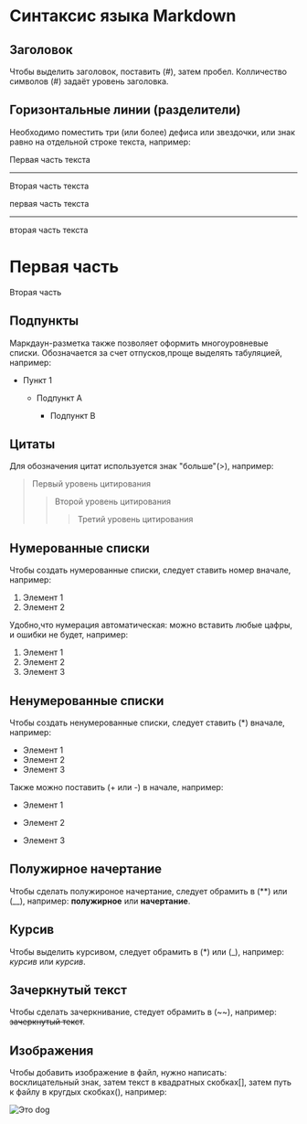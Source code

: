 # **Синтаксис языка Markdown**

## Заголовок

Чтобы выделить заголовок, поставить (#), затем пробел. Колличество символов (#) задаёт уровень заголовка.

## Горизонтальные линии (разделители)

Необходимо поместить три (или более) дефиса или звездочки, или знак равно на отдельной строке текста, например:

Первая часть текста
- - - -
Вторая часть текста

первая часть текста
***
вторая часть текста

Первая часть
===
Вторая часть

## Подпункты

Маркдаун-разметка также позволяет оформить многоуровневые списки. Обозначается за счет отпусков,проще выделять табуляцией, например:

+ Пункт 1

    - Подпункт А
    
        - Подпункт В

## Цитаты

Для обозначения цитат используется знак "больше"(>), например:

> Первый уровень цитирования
>> Второй уровень цитирования
>>> Третий уровень цитирования

## Нумерованные списки

Чтобы создать нумерованные списки, следует ставить номер вначале, например:

1. Элемент 1
2. Элемент 2

Удобно,что нумерация автоматическая: можно вставить любые цафры, и ошибки не будет, например:

1. Элемент 1
9. Элемент 2
3. Элемент 3

## Ненумерованные списки

Чтобы создать ненумерованные списки, следует ставить (*) вначале, например:

* Элемент 1
* Элемент 2
* Элемент 3

Также можно поставить (+ или -) в начале, например:

+ Элемент 1
- Элемент 2
+ Элемент 3

## Полужирное начертание

Чтобы сделать полужироное начертание, следует обрамить в (**) или (__), например: **полужирное** или __начертание__.

## Курсив

Чтобы выделить курсивом, следует обрамить в (*) или (_), например: *курсив* или _курсив_.

## Зачеркнутый текст

Чтобы сделать зачеркнивание, стедует обрамить в (~~), например: ~~зачеркнутый текст~~.

## Изображения

Чтобы добавить изображение в файл, нужно написать: восклицательный знак, затем текст в квадратных скобках[], затем путь к файлу в кругдых скобках(), например:

![Это dog](dog.jpg)
